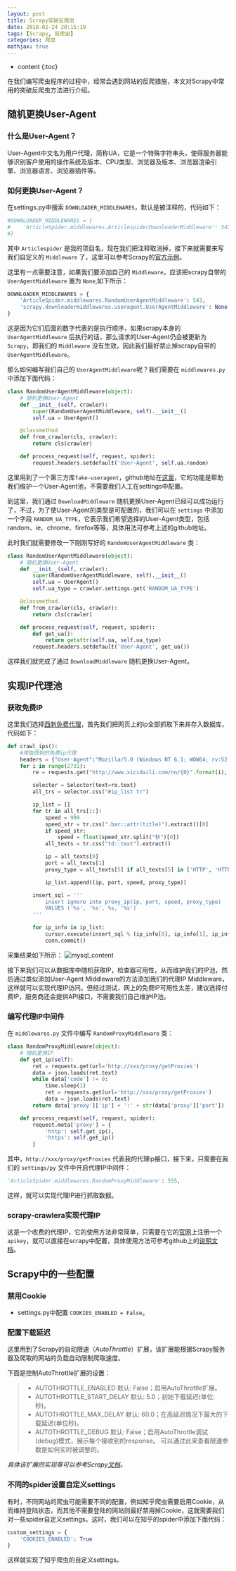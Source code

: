 ```yaml
---
layout: post
title: Scrapy突破反爬虫
date: 2018-02-24 20:15:19
tags: [Scrapy, 反爬虫]
categories: 爬虫
mathjax: true
---
```


* content
{:toc}

在我们编写爬虫程序的过程中，经常会遇到网站的反爬措施，本文对Scrapy中常用的突破反爬虫方法进行介绍。




## 随机更换User-Agent

### 什么是User-Agent？

User-Agent中文名为用户代理，简称UA，它是一个特殊字符串头，使得服务器能够识别客户使用的操作系统及版本、CPU类型、浏览器及版本、浏览器渲染引擎、浏览器语言、浏览器插件等。

### 如何更换User-Agent？

在settings.py中搜索 `DOWNLOADER_MIDDLEWARES`，默认是被注释的，代码如下：

```python
#DOWNLOADER_MIDDLEWARES = {
#    'ArticleSpider.middlewares.ArticlespiderDownloaderMiddleware': 543,
#}
```

其中 `Articlespider` 是我的项目名，现在我们把注释取消掉，接下来就需要来写我们自定义的 `Middleware` 了，这里可以参考Scrapy的[官方示例](https://doc.scrapy.org/en/latest/topics/downloader-middleware.html#writing-your-own-downloader-middleware)。

这里有一点需要注意，如果我们要添加自己的 `Middleware`，应该把scrapy自带的 `UserAgentMiddleware` 置为 `None`,如下所示：

```python
DOWNLOADER_MIDDLEWARES = {
    'ArticleSpider.middlewares.RandomUserAgentMiddleware': 543,
    'scrapy.downloadermiddlewares.useragent.UserAgentMiddleware': None,
}
```

这是因为它们后面的数字代表的是执行顺序，如果scrapy本身的 `UserAgentMiddleware` 后执行的话，那么请求的User-Agent仍会被更新为`Scrapy`，即我们的 `Middleware` 没有生效，因此我们最好禁止掉scrapy自带的 `UserAgentMiddleware`。

那么如何编写我们自己的 `UserAgentMiddleware`呢？我们需要在 `middlewares.py` 中添加下面代码：

```python
class RandomUserAgentMiddleware(object):
    # 随机更换User-Agent
    def __init__(self, crawler):
        super(RandomUserAgentMiddleware, self).__init__()
        self.ua = UserAgent()

    @classmethod
    def from_crawler(cls, crawler):
        return cls(crawler)

    def process_request(self, request, spider):
        request.headers.setdefault('User-Agent', self.ua.random)
```

这里用到了一个第三方库`fake-useragent`，github地址在[这里](https://github.com/hellysmile/fake-useragent)，它的功能是帮助我们维护一个User-Agent池，不需要我们人工在settings中配置。

到这里，我们通过 `DownloadMiddleware` 随机更换User-Agent已经可以成功运行了，不过，为了使User-Agent的类型是可配置的，我们可以在 `settings` 中添加一个字段 `RANDOM_UA_TYPE`，它表示我们希望选择的User-Agent类型，包括random、ie、chrome、firefox等等，具体用法可参考上述的github地址。

此时我们就需要修改一下刚刚写好的 `RandomUserAgentMiddleware` 类：

```python
class RandomUserAgentMiddleware(object):
    # 随机更换User-Agent
    def __init__(self, crawler):
        super(RandomUserAgentMiddleware, self).__init__()
        self.ua = UserAgent()
        self.ua_type = crawler.settings.get('RANDOM_UA_TYPE')

    @classmethod
    def from_crawler(cls, crawler):
        return cls(crawler)

    def process_request(self, request, spider):
        def get_ua():
            return getattr(self.ua, self.ua_type)
        request.headers.setdefault('User-Agent', get_ua())
```

这样我们就完成了通过 `DownloadMiddleware` 随机更换User-Agent。

## 实现IP代理池

### 获取免费IP

这里我们选择[西刺免费代理](http://www.xicidaili.com/nn)，首先我们把网页上的ip全部抓取下来并存入数据库，代码如下：

```python
def crawl_ips():
    #爬取西刺的免费ip代理
    headers = {"User-Agent":"Mozilla/5.0 (Windows NT 6.1; WOW64; rv:52.0) Gecko/20100101 Firefox/52.0"}
    for i in range(2731):
        re = requests.get("http://www.xicidaili.com/nn/{0}".format(i), headers=headers)

        selector = Selector(text=re.text)
        all_trs = selector.css("#ip_list tr")

        ip_list = []
        for tr in all_trs[1:]:
            speed = 999
            speed_str = tr.css(".bar::attr(title)").extract()[0]
            if speed_str:
                speed = float(speed_str.split("秒")[0])
            all_texts = tr.css("td::text").extract()

            ip = all_texts[0]
            port = all_texts[1]
            proxy_type = all_texts[5] if all_texts[5] in ['HTTP', 'HTTPS'] else 'HTTP'

            ip_list.append((ip, port, speed, proxy_type))

        insert_sql = '''
            insert ignore into proxy_ip(ip, port, speed, proxy_type)
            VALUES ('%s', '%s', %s, '%s')
        '''

        for ip_info in ip_list:
            cursor.execute(insert_sql % (ip_info[0], ip_info[1], ip_info[2], ip_info[3]))
            conn.commit()
```

采集结果如下所示：
![mysql_content](/img/proxy_ip.jpg)

接下来我们可以从数据库中随机获取IP，检查器可用性，从而维护我们的IP池，然后通过类似添加User-Agent Middleware的方法添加我们的代理IP Middleware，这样就可以实现代理IP访问。但经过测试，网上的免费IP可用性太差，建议选择付费IP，服务商还会提供API接口，不需要我们自己维护IP池。

### 编写代理IP中间件

在 `middlewares.py` 文件中编写 `RandomProxyMiddleware` 类：

```python
class RandomProxyMiddleware(object):
    # 随机更换IP
    def get_ip(self):
        ret = requests.get(url='http://xxx/proxy/getProxies')
        data = json.loads(ret.text)
        while data['code'] != 0:
            time.sleep(1)
            ret = requests.get(url='http://xxx/proxy/getProxies')
            data = json.loads(ret.text)
        return data['proxy']['ip'] + ':' + str(data['proxy']['port'])

    def process_request(self, request, spider):
        request.meta['proxy'] = {
            'http': self.get_ip(),
            'https': self.get_ip()
        }
```

其中，`http://xxx/proxy/getProxies` 代表我的代理ip接口，接下来，只需要在我们的 `settings/py` 文件中开启代理IP中间件：

```python
'ArticleSpider.middlewares.RandomProxyMiddleware': 555,
```

这样，就可以实现代理IP进行抓取数据。

### scrapy-crawlera实现代理IP

这是一个收费的代理IP，它的使用方法非常简单，只需要在它的[官网](https://scrapinghub.com/crawlera)上注册一个 `apikey`，就可以直接在scrapy中配置，具体使用方法可参考github上的[说明文档](https://github.com/scrapy-plugins/scrapy-crawlera/blob/master/docs/index.rst)。

## Scrapy中的一些配置

### 禁用Cookie

* settings.py中配置 `COOKIES_ENABLED = False`。

### 配置下载延迟

这里用到了Scrapy的自动限速（$AutoThrottle$）扩展，该扩展能根据Scrapy服务器及爬取的网站的负载自动限制爬取速度。

下面是控制AutoThrottle扩展的设置：

> * AUTOTHROTTLE_ENABLED
    默认: False；启用AutoThrottle扩展。
> * AUTOTHROTTLE_START_DELAY
    默认: 5.0；初始下载延迟(单位:秒)。
> * AUTOTHROTTLE_MAX_DELAY
    默认: 60.0；在高延迟情况下最大的下载延迟(单位秒)。
> * AUTOTHROTTLE_DEBUG
    默认: False；启用AutoThrottle调试(debug)模式，展示每个接收到的response。 可以通过此来查看限速参数是如何实时被调整的。
    
*具体该扩展的实现等可以参考Scrapy[文档](https://doc.scrapy.org/en/latest/topics/autothrottle.html)。*

### 不同的spider设置自定义settings

有时，不同网站的爬虫可能需要不同的配置，例如知乎爬虫需要启用Cookie，从而维持登陆状态，而其他不需要登陆的网站则最好禁用掉Cookie，这就需要我们对一些spider自定义settings。这时，我们可以在知乎的spider中添加下面代码：

```python
custom_settings = {
    'COOKIES_ENABLED': True
}
```

这样就实现了知乎爬虫的自定义settings。
